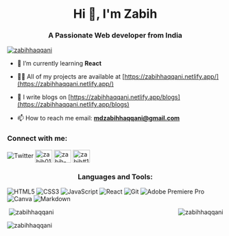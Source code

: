 <h1 align="center">Hi 👋, I'm Zabih</h1>
<h3 align="center">A Passionate Web developer from India</h3>



<p align="left"> <a href="https://twitter.com/Zabih01" target="blank"><img src="https://img.shields.io/twitter/follow/zabih01?style=for-the-badge" alt="zabihhaqqani" /></a> </p>

- 🌱 I’m currently learning **React**

- 👨‍💻 All of my projects are available at [https://zabihhaqqani.netlify.app/](https://zabihhaqqani.netlify.app/)

- 📝 I write blogs on [https://zabihhaqqani.netlify.app/blogs](https://zabihhaqqani.netlify.app/blogs)

- 📫 How to reach me email: **mdzabihhaqqani@gmail.com**

<h3 align="left">Connect with me:</h3>
<p align="left">
 
![Twitter](https://img.shields.io/badge/Twitter-%231DA1F2.svg?style=for-the-badge&logo=Twitter&logoColor=white)
<a href="https://twitter.com/zabih01" target="blank"><img align="center" src="https://raw.githubusercontent.com/rahuldkjain/github-profile-readme-generator/master/src/images/icons/Social/twitter.svg" alt="zabih01" height="30" width="40" /></a>
<a href="https://linkedin.com/in/zabih-haqqani-7ab187191" target="blank"><img align="center" src="https://raw.githubusercontent.com/rahuldkjain/github-profile-readme-generator/master/src/images/icons/Social/linked-in-alt.svg" alt="zabih-haqqani-7ab187191" height="30" width="40" /></a>
<a href="https://discord.gg/zabih#1869" target="blank"><img align="center" src="https://raw.githubusercontent.com/rahuldkjain/github-profile-readme-generator/master/src/images/icons/Social/discord.svg" alt="zabih#1869" height="30" width="40" /></a>
</p>


<h3 align="center">Languages and Tools:</h3>

![HTML5](https://img.shields.io/badge/html5-%23E34F26.svg?style=for-the-badge&logo=html5&logoColor=white)
![CSS3](https://img.shields.io/badge/css3-%231572B6.svg?style=for-the-badge&logo=css3&logoColor=white)
![JavaScript](https://img.shields.io/badge/javascript-%23323330.svg?style=for-the-badge&logo=javascript&logoColor=%23F7DF1E)
![React](https://img.shields.io/badge/react-%2320232a.svg?style=for-the-badge&logo=react&logoColor=%2361DAFB)
![Git](https://img.shields.io/badge/git-%23F05033.svg?style=for-the-badge&logo=git&logoColor=white)
![Adobe Premiere Pro](https://img.shields.io/badge/Adobe%20Premiere%20Pro-9999FF.svg?style=for-the-badge&logo=Adobe%20Premiere%20Pro&logoColor=white)
![Canva](https://img.shields.io/badge/Canva-%2300C4CC.svg?style=for-the-badge&logo=Canva&logoColor=white)
![Markdown](https://img.shields.io/badge/markdown-%23000000.svg?style=for-the-badge&logo=markdown&logoColor=white)
 </p>
 





<p><img align="right" src="https://github-readme-stats.vercel.app/api/top-langs?username=zabihhaqqani&show_icons=true&locale=en&layout=compact" alt="zabihhaqqani" /></p>

<p>&nbsp;<img align="left
  " src="https://github-readme-stats.vercel.app/api?username=zabihhaqqani&show_icons=true&locale=en" alt="zabihhaqqani" /></p>

<p><img align="left" src="https://github-readme-streak-stats.herokuapp.com/?user=zabihhaqqani&" alt="zabihhaqqani" /></p>
